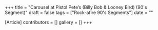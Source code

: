 +++
title = "Carousel at Pistol Pete’s (Billy Bob & Looney Bird) (90's Segment)"
draft = false
tags = ["Rock-afire 90's Segments"]
date = ""

[Article]
contributors = []
gallery = []
+++